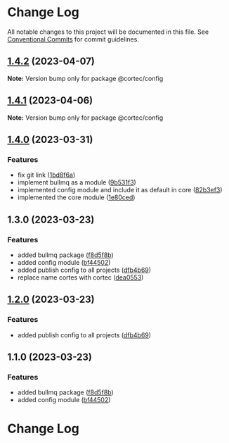 # Change Log

All notable changes to this project will be documented in this file.
See [Conventional Commits](https://conventionalcommits.org) for commit guidelines.

## [1.4.2](https://github.com/saswatds/cortec/compare/@cortec/config@1.4.1...@cortec/config@1.4.2) (2023-04-07)

**Note:** Version bump only for package @cortec/config

## [1.4.1](https://github.com/saswatds/cortec/compare/@cortec/config@1.4.0...@cortec/config@1.4.1) (2023-04-06)

**Note:** Version bump only for package @cortec/config

## [1.4.0](https://github.com/saswatds/cortec/compare/@cortec/config@1.3.0...@cortec/config@1.4.0) (2023-03-31)

### Features

- fix git link ([1bd8f6a](https://github.com/saswatds/cortec/commit/1bd8f6a6789555c02abaaa58b58d82c6a474f23c))
- implement bullmq as a module ([9b531f3](https://github.com/saswatds/cortec/commit/9b531f39e1275b3e25e09f20033d81eb3bb7871d))
- implemented config module and include it as default in core ([82b3ef3](https://github.com/saswatds/cortec/commit/82b3ef38a7ab1afd453e2d96b34ec79fb7a24463))
- implemented the core module ([1e80ced](https://github.com/saswatds/cortec/commit/1e80cedb57b33492252018de6006af587124f3d8))

## 1.3.0 (2023-03-23)

### Features

- added bullmq package ([f8d5f8b](https://github.com/saswatds/cortec/commit/f8d5f8bc76a357fd4b9426c5a7d6751eccdf8d67))
- added config module ([bf44502](https://github.com/saswatds/cortec/commit/bf445029dfa028cb88fe00ebc0665460ea7cd623))
- added publish config to all projects ([dfb4b69](https://github.com/saswatds/cortec/commit/dfb4b69645b860b6686792d7a4272700686fd544))
- replace name cortes with cortec ([dea0553](https://github.com/saswatds/cortec/commit/dea055356354609a61c9900293a68c07cb71ba54))

## [1.2.0](https://github.com/saswatds/cortec/compare/@cortec/config@1.1.0...@cortec/config@1.2.0) (2023-03-23)

### Features

- added publish config to all projects ([dfb4b69](https://github.com/saswatds/cortec/commit/dfb4b69645b860b6686792d7a4272700686fd544))

## 1.1.0 (2023-03-23)

### Features

- added bullmq package ([f8d5f8b](https://github.com/saswatds/cortec/commit/f8d5f8bc76a357fd4b9426c5a7d6751eccdf8d67))
- added config module ([bf44502](https://github.com/saswatds/cortec/commit/bf445029dfa028cb88fe00ebc0665460ea7cd623))

# Change Log
